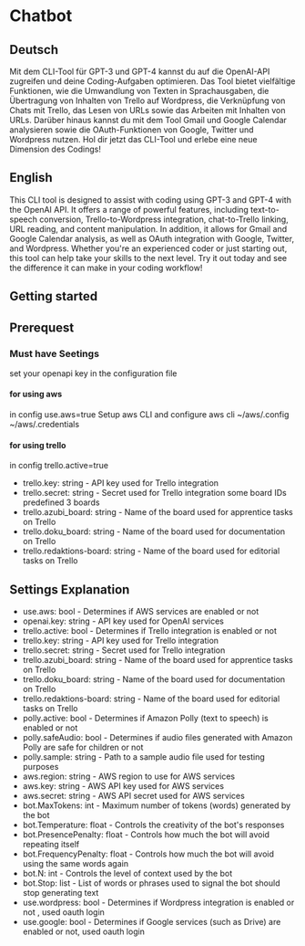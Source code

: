 # Chatbot


## Deutsch
Mit dem CLI-Tool für GPT-3 und GPT-4 kannst du auf die OpenAI-API zugreifen und deine Coding-Aufgaben optimieren. Das Tool bietet vielfältige Funktionen, wie die Umwandlung von Texten in Sprachausgaben, die Übertragung von Inhalten von Trello auf Wordpress, die Verknüpfung von Chats mit Trello, das Lesen von URLs sowie das Arbeiten mit Inhalten von URLs. Darüber hinaus kannst du mit dem Tool Gmail und Google Calendar analysieren sowie die OAuth-Funktionen von Google, Twitter und Wordpress nutzen. Hol dir jetzt das CLI-Tool und erlebe eine neue Dimension des Codings!

## English
This CLI tool is designed to assist with coding using GPT-3 and GPT-4 with the OpenAI API. It offers a range of powerful features, including text-to-speech conversion, Trello-to-Wordpress integration, chat-to-Trello linking, URL reading, and content manipulation. In addition, it allows for Gmail and Google Calendar analysis, as well as OAuth integration with Google, Twitter, and Wordpress. Whether you're an experienced coder or just starting out, this tool can help take your skills to the next level. Try it out today and see the difference it can make in your coding workflow!


## Getting started

## Prerequest

### Must have Seetings
set your openapi key in the configuration file

#### for using aws
in config use.aws=true
Setup aws CLI and configure aws cli
~/aws/.config
~/aws/.credentials

#### for using trello
in config trello.active=true
- trello.key: string - API key used for Trello integration
- trello.secret: string - Secret used for Trello integration
some board IDs predefined 3 boards
- trello.azubi_board: string - Name of the board used for apprentice tasks on Trello
- trello.doku_board: string - Name of the board used for documentation on Trello
- trello.redaktions-board: string - Name of the board used for editorial tasks on Trello


## Settings Explanation

- use.aws: bool - Determines if AWS services are enabled or not
- openai.key: string - API key used for OpenAI services
- trello.active: bool - Determines if Trello integration is enabled or not
- trello.key: string - API key used for Trello integration
- trello.secret: string - Secret used for Trello integration
- trello.azubi_board: string - Name of the board used for apprentice tasks on Trello
- trello.doku_board: string - Name of the board used for documentation on Trello
- trello.redaktions-board: string - Name of the board used for editorial tasks on Trello
- polly.active: bool - Determines if Amazon Polly (text to speech) is enabled or not
- polly.safeAudio: bool - Determines if audio files generated with Amazon Polly are safe for children or not
- polly.sample: string - Path to a sample audio file used for testing purposes
- aws.region: string - AWS region to use for AWS services
- aws.key: string - AWS API key used for AWS services
- aws.secret: string - AWS API secret used for AWS services
- bot.MaxTokens: int - Maximum number of tokens (words) generated by the bot
- bot.Temperature: float - Controls the creativity of the bot's responses
- bot.PresencePenalty: float - Controls how much the bot will avoid repeating itself
- bot.FrequencyPenalty: float - Controls how much the bot will avoid using the same words again
- bot.N: int - Controls the level of context used by the bot
- bot.Stop: list - List of words or phrases used to signal the bot should stop generating text
- use.wordpress: bool - Determines if Wordpress integration is enabled or not , used oauth login
- use.google: bool - Determines if Google services (such as Drive) are enabled or not, used oauth login
